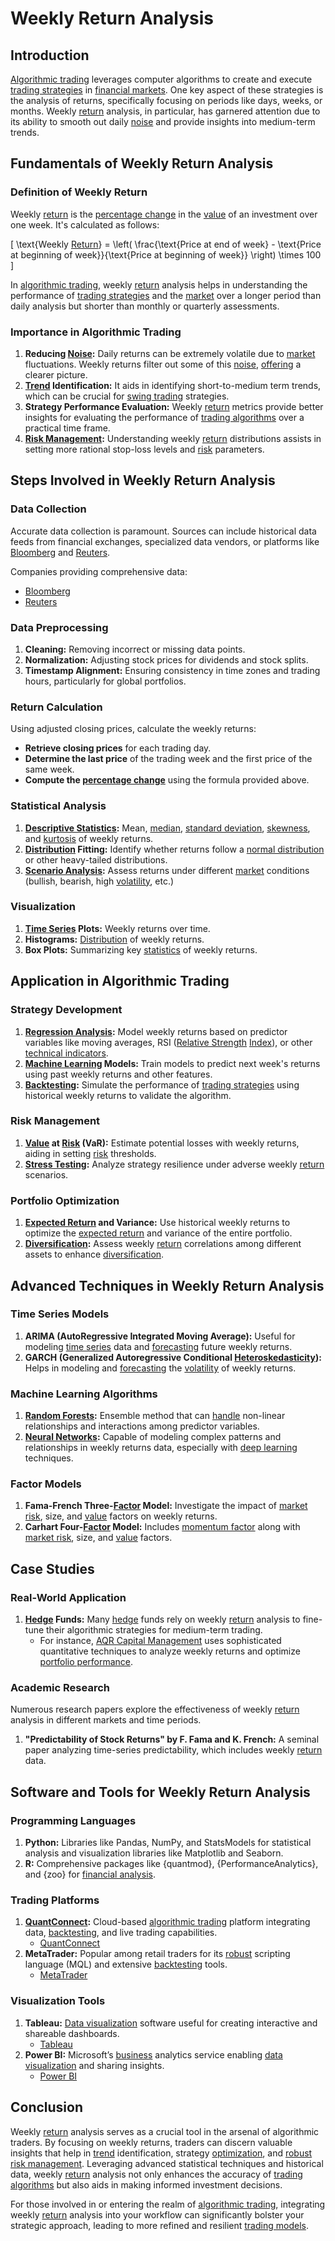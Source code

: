 # Weekly Return Analysis

## Introduction

[Algorithmic trading](../a/algorithmic_trading.md) leverages computer algorithms to create and execute [trading strategies](../t/trading_strategies.md) in [financial markets](../f/financial_market.md). One key aspect of these strategies is the analysis of returns, specifically focusing on periods like days, weeks, or months. Weekly [return](../r/return.md) analysis, in particular, has garnered attention due to its ability to smooth out daily [noise](../n/noise.md) and provide insights into medium-term trends.

## Fundamentals of Weekly Return Analysis

### Definition of Weekly Return

Weekly [return](../r/return.md) is the [percentage change](../p/percentage_change.md) in the [value](../v/value.md) of an investment over one week. It's calculated as follows:

\[ \text{Weekly [Return](../r/return.md)} = \left( \frac{\text{Price at end of week} - \text{Price at beginning of week}}{\text{Price at beginning of week}} \right) \times 100 \]

In [algorithmic trading](../a/algorithmic_trading.md), weekly [return](../r/return.md) analysis helps in understanding the performance of [trading strategies](../t/trading_strategies.md) and the [market](../m/market.md) over a longer period than daily analysis but shorter than monthly or quarterly assessments.

### Importance in Algorithmic Trading

1. **Reducing [Noise](../n/noise.md):** Daily returns can be extremely volatile due to [market](../m/market.md) fluctuations. Weekly returns filter out some of this [noise](../n/noise.md), [offering](../o/offering.md) a clearer picture.
2. **[Trend](../t/trend.md) Identification:** It aids in identifying short-to-medium term trends, which can be crucial for [swing trading](../s/swing_trading.md) strategies.
3. **Strategy Performance Evaluation:** Weekly [return](../r/return.md) metrics provide better insights for evaluating the performance of [trading algorithms](../t/trading_algorithms.md) over a practical time frame.
4. **[Risk Management](../r/risk_management.md):** Understanding weekly [return](../r/return.md) distributions assists in setting more rational stop-loss levels and [risk](../r/risk.md) parameters.

## Steps Involved in Weekly Return Analysis

### Data Collection

Accurate data collection is paramount. Sources can include historical data feeds from financial exchanges, specialized data vendors, or platforms like [Bloomberg](../b/bloomberg.md) and [Reuters](../r/reuters.md).

Companies providing comprehensive data: 
- [Bloomberg](https://www.bloomberg.com)
- [Reuters](https://www.reuters.com)

### Data Preprocessing

1. **Cleaning:** Removing incorrect or missing data points.
2. **Normalization:** Adjusting stock prices for dividends and stock splits.
3. **Timestamp Alignment:** Ensuring consistency in time zones and trading hours, particularly for global portfolios.

### Return Calculation

Using adjusted closing prices, calculate the weekly returns:
- **Retrieve closing prices** for each trading day.
- **Determine the last price** of the trading week and the first price of the same week.
- **Compute the [percentage change](../p/percentage_change.md)** using the formula provided above.

### Statistical Analysis

1. **[Descriptive Statistics](../d/descriptive_statistics.md):** Mean, [median](../m/median.md), [standard deviation](../s/standard_deviation.md), [skewness](../s/skewness.md), and [kurtosis](../k/kurtosis.md) of weekly returns.
2. **[Distribution](../d/distribution.md) Fitting:** Identify whether returns follow a [normal distribution](../n/normal_distribution_in_trading.md) or other heavy-tailed distributions.
3. **[Scenario Analysis](../s/scenario_analysis.md):** Assess returns under different [market](../m/market.md) conditions (bullish, bearish, high [volatility](../v/volatility.md), etc.)

### Visualization

1. **[Time Series](../t/time_series.md) Plots:** Weekly returns over time.
2. **Histograms:** [Distribution](../d/distribution.md) of weekly returns.
3. **Box Plots:** Summarizing key [statistics](../s/statistics.md) of weekly returns.

## Application in Algorithmic Trading

### Strategy Development

1. **[Regression Analysis](../r/regression_analysis.md):** Model weekly returns based on predictor variables like moving averages, RSI ([Relative Strength](../r/relative_strength.md) [Index](../i/index_instrument.md)), or other [technical indicators](../t/technical_indicators.md).
2. **[Machine Learning](../m/machine_learning.md) Models:** Train models to predict next week's returns using past weekly returns and other features.
3. **[Backtesting](../b/backtesting.md):** Simulate the performance of [trading strategies](../t/trading_strategies.md) using historical weekly returns to validate the algorithm.

### Risk Management

1. **[Value](../v/value.md) at [Risk](../r/risk.md) (VaR):** Estimate potential losses with weekly returns, aiding in setting [risk](../r/risk.md) thresholds.
2. **[Stress Testing](../s/stress_testing_in_trading.md):** Analyze strategy resilience under adverse weekly [return](../r/return.md) scenarios.

### Portfolio Optimization

1. **[Expected Return](../e/expected_return.md) and Variance:** Use historical weekly returns to optimize the [expected return](../e/expected_return.md) and variance of the entire portfolio.
2. **[Diversification](../d/diversification.md):** Assess weekly [return](../r/return.md) correlations among different assets to enhance [diversification](../d/diversification.md).

## Advanced Techniques in Weekly Return Analysis

### Time Series Models

1. **ARIMA (AutoRegressive Integrated Moving Average):** Useful for modeling [time series](../t/time_series.md) data and [forecasting](../f/forecasting.md) future weekly returns.
2. **GARCH (Generalized Autoregressive Conditional [Heteroskedasticity](../h/heteroskedasticity.md)):** Helps in modeling and [forecasting](../f/forecasting.md) the [volatility](../v/volatility.md) of weekly returns.

### Machine Learning Algorithms

1. **[Random Forests](../r/random_forests_in_trading.md):** Ensemble method that can [handle](../h/handle.md) non-linear relationships and interactions among predictor variables.
2. **[Neural Networks](../n/neural_networks_in_trading.md):** Capable of modeling complex patterns and relationships in weekly returns data, especially with [deep learning](../d/deep_learning.md) techniques.

### Factor Models

1. **Fama-French Three-[Factor](../f/factor.md) Model:** Investigate the impact of [market risk](../m/market_risk.md), size, and [value](../v/value.md) factors on weekly returns.
2. **Carhart Four-[Factor](../f/factor.md) Model:** Includes [momentum factor](../m/momentum_factor.md) along with [market risk](../m/market_risk.md), size, and [value](../v/value.md) factors.

## Case Studies

### Real-World Application
1. **[Hedge](../h/hedge.md) Funds:** Many [hedge](../h/hedge.md) funds rely on weekly [return](../r/return.md) analysis to fine-tune their algorithmic strategies for medium-term trading. 
   - For instance, [AQR Capital Management](https://www.aqr.com) uses sophisticated quantitative techniques to analyze weekly returns and optimize [portfolio performance](../p/portfolio_performance.md).

### Academic Research

Numerous research papers explore the effectiveness of weekly [return](../r/return.md) analysis in different markets and time periods. 

1. **"Predictability of Stock Returns" by F. Fama and K. French:** A seminal paper analyzing time-series predictability, which includes weekly [return](../r/return.md) data.

## Software and Tools for Weekly Return Analysis

### Programming Languages

1. **Python:** Libraries like Pandas, NumPy, and StatsModels for statistical analysis and visualization libraries like Matplotlib and Seaborn.
2. **R:** Comprehensive packages like {quantmod}, {PerformanceAnalytics}, and {zoo} for [financial analysis](../f/financial_analysis.md).

### Trading Platforms

1. **[QuantConnect](../q/quantconnect.md):** Cloud-based [algorithmic trading](../a/algorithmic_trading.md) platform integrating data, [backtesting](../b/backtesting.md), and live trading capabilities.
   - [QuantConnect](https://www.quantconnect.com)
2. **MetaTrader:** Popular among retail traders for its [robust](../r/robust.md) scripting language (MQL) and extensive [backtesting](../b/backtesting.md) tools.
   - [MetaTrader](https://www.metatrader4.com)

### Visualization Tools

1. **Tableau:** [Data visualization](../d/data_visualization.md) software useful for creating interactive and shareable dashboards.
   - [Tableau](https://www.tableau.com)
2. **Power BI:** Microsoft’s [business](../b/business.md) analytics service enabling [data visualization](../d/data_visualization.md) and sharing insights.
   - [Power BI](https://powerbi.microsoft.com)

## Conclusion

Weekly [return](../r/return.md) analysis serves as a crucial tool in the arsenal of algorithmic traders. By focusing on weekly returns, traders can discern valuable insights that help in [trend](../t/trend.md) identification, strategy [optimization](../o/optimization.md), and [robust](../r/robust.md) [risk management](../r/risk_management.md). Leveraging advanced statistical techniques and historical data, weekly [return](../r/return.md) analysis not only enhances the accuracy of [trading algorithms](../t/trading_algorithms.md) but also aids in making informed investment decisions.

For those involved in or entering the realm of [algorithmic trading](../a/algorithmic_trading.md), integrating weekly [return](../r/return.md) analysis into your workflow can significantly bolster your strategic approach, leading to more refined and resilient [trading models](../t/trading_models.md).
